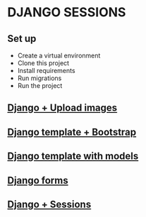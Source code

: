 # DJANGO SESSIONS

## Set up

- Create a virtual environment
- Clone this project
- Install requirements
- Run migrations
- Run the project

## [Django + Upload images](https://zest-truffle-d10.notion.site/Django-upload-images-63bee52b1c77410593e884b21d7a02cc)

## [Django template + Bootstrap](https://zest-truffle-d10.notion.site/Django-template-Bootstrap-426cf77b35bd418ba2ba839f9426533b)

## [Django template with models](https://zest-truffle-d10.notion.site/Django-Template-with-models-3ed1cf4a9b5849ee8e44af293f934e3b)

## [Django forms](https://zest-truffle-d10.notion.site/Django-Forms-19f9190080874eb296f707c4dc64b845)

## [Django + Sessions](https://zest-truffle-d10.notion.site/Django-Sessions-498a5410351f49cd81effea1b514f315)
